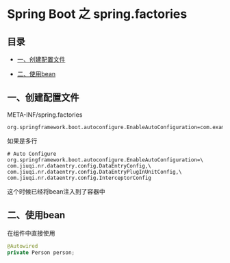 # Spring Boot 之 spring.factories

## 目录

*   [一、创建配置文件](#一创建配置文件)

*   [二、使用bean](#二使用bean)

## 一、创建配置文件

META-INF/spring.factories

```.properties
org.springframework.boot.autoconfigure.EnableAutoConfiguration=com.example.Person
```

如果是多行

```.properties
# Auto Configure
org.springframework.boot.autoconfigure.EnableAutoConfiguration=\
com.jiuqi.nr.dataentry.config.DataEntryConfig,\
com.jiuqi.nr.dataentry.config.DataEntryPlugInUnitConfig,\
com.jiuqi.nr.dataentry.config.InterceptorConfig
```

这个时候已经将bean注入到了容器中

## 二、使用bean

在组件中直接使用

```java
@Autowired
private Person person;
```
